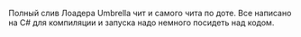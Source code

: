 Полный слив Лоадера Umbrella чит и самого чита по доте. 
Все написано на C# для компиляции и запуска надо немного посидеть над кодом. 

